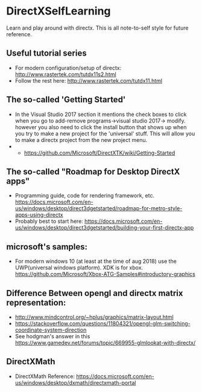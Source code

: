 # DirectXSelfLearning
Learn and play around with directx. This is all note-to-self style for future reference.

## Useful tutorial series
* For modern configuration/setup of directx:
http://www.rastertek.com/tutdx11s2.html
* Follow the rest here:
http://www.rastertek.com/tutdx11.html

## The so-called 'Getting Started'
 * In the Visual Studio 2017 section it mentions the check boxes to click when you go to add-remove programs->visual studio 2017-> modify. however you also need to click the install button that shows up when you try to make a new project for the 'universal' stuff. This will allow you to make a directx project from the new project menu.
 * * https://github.com/Microsoft/DirectXTK/wiki/Getting-Started


## The so-called "Roadmap for Desktop DirectX apps"
* Programming guide, code for rendering framework, etc.
https://docs.microsoft.com/en-us/windows/desktop/direct3dgetstarted/roadmap-for-metro-style-apps-using-directx
* Probably best to start here:
https://docs.microsoft.com/en-us/windows/desktop/direct3dgetstarted/building-your-first-directx-app

## microsoft's samples:
* For modern windows 10 (at least at the time of aug 2018) use the UWP(universal windows platform). XDK is for xbox.
https://github.com/Microsoft/Xbox-ATG-Samples#introductory-graphics

## Difference Between opengl and directx matrix representation:
* http://www.mindcontrol.org/~hplus/graphics/matrix-layout.html
* https://stackoverflow.com/questions/11804321/opengl-glm-switching-coordinate-system-direction
* See hodgman's answer in this
https://www.gamedev.net/forums/topic/669955-glmlookat-with-directx/

## DirectXMath 
* DirectXMath Reference:
https://docs.microsoft.com/en-us/windows/desktop/dxmath/directxmath-portal

